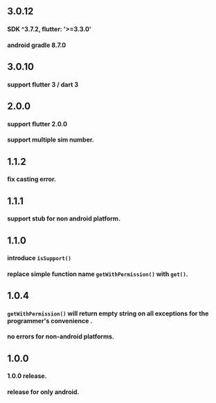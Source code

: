 ## 3.0.12
#### SDK ^3.7.2, flutter: '>=3.3.0'
#### android gradle 8.7.0

## 3.0.10
#### support flutter 3 / dart 3

## 2.0.0
#### support flutter 2.0.0
#### support multiple sim number.

## 1.1.2
#### fix casting error.

## 1.1.1
#### support stub for non android platform.

## 1.1.0
#### introduce `isSupport()`
#### replace simple function name `getWithPermission()` with `get()`.

## 1.0.4
#### `getWithPermission()` will return empty string on all exceptions for the programmer's convenience .
#### no errors for non-android platforms.

## 1.0.0
#### 1.0.0 release.
#### release for only android.
